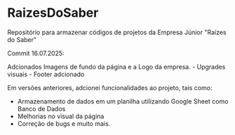 # RaizesDoSaber
Repositório para armazenar códigos de projetos da Empresa Júnior "Raízes do Saber"


Commit 16.07.2025:
<p>Adcionados Imagens de fundo da página e a Logo da empresa.
- Upgrades visuais
- Footer adcionado
</p>
  
Em versões anteriores, adcionei funcionalidades ao projeto, tais como:
- Armazenamento de dados em um planilha utilizando Google Sheet como Banco de Dados
- Melhorias no visual da página
- Correção de bugs e muito mais.

